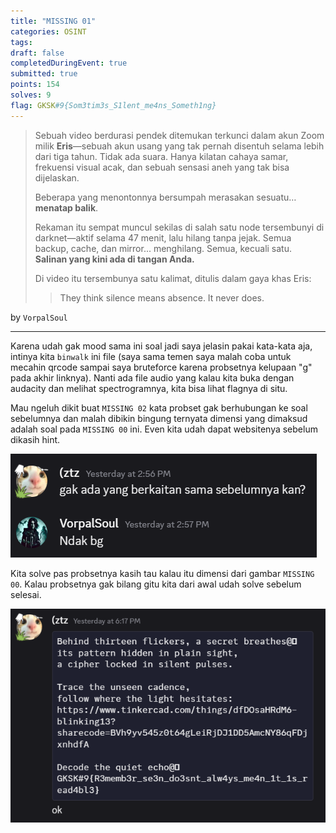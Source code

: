```yaml
---
title: "MISSING 01"
categories: OSINT
tags: 
draft: false
completedDuringEvent: true
submitted: true
points: 154
solves: 9
flag: GKSK#9{Som3tim3s_S1lent_me4ns_Someth1ng} 
---
```

> Sebuah video berdurasi pendek ditemukan terkunci dalam akun Zoom milik **Eris**—sebuah akun usang yang tak pernah disentuh selama lebih dari tiga tahun. Tidak ada suara. Hanya kilatan cahaya samar, frekuensi visual acak, dan sebuah sensasi aneh yang tak bisa dijelaskan.
>
> Beberapa yang menontonnya bersumpah merasakan sesuatu… **menatap balik**.
>
> Rekaman itu sempat muncul sekilas di salah satu node tersembunyi di darknet—aktif selama 47 menit, lalu hilang tanpa jejak.
> Semua backup, cache, dan mirror... menghilang.
> Semua, kecuali satu.
> **Salinan yang kini ada di tangan Anda.**
>
> Di video itu tersembunya satu kalimat, ditulis dalam gaya khas Eris:
>
> > They think silence means absence. It never does.

by `VorpalSoul`

---

Karena udah gak mood sama ini soal jadi saya jelasin pakai kata-kata aja, intinya kita `binwalk` ini file (saya sama temen saya malah coba untuk mecahin qrcode sampai saya bruteforce karena probsetnya kelupaan "g" pada akhir linknya). Nanti ada file audio yang kalau kita buka dengan audacity dan melihat spectrogramnya, kita bisa lihat flagnya di situ.

Mau ngeluh dikit buat `MISSING 02` kata probset gak berhubungan ke soal sebelumnya dan malah dibikin bingung ternyata dimensi yang dimaksud adalah soal pada `MISSING 00` ini. Even kita udah dapat websitenya sebelum dikasih hint.

![alt text](image.png)

Kita solve pas probsetnya kasih tau kalau itu dimensi dari gambar `MISSING 00`. Kalau probsetnya gak bilang gitu kita dari awal udah solve sebelum selesai.

![alt text](image-1.png)

